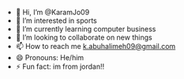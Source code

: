 - 👋 Hi, I’m @KaramJo09
- 👀 I’m interested in sports 
- 🌱 I’m currently learning computer business 
- 💞️ I’m looking to collaborate on new things
- 📫 How to reach me k.abuhalimeh09@gmail.com
- 😄 Pronouns: He/him
- ⚡ Fun fact: im from jordan!!

<!---
KaramJo09/KaramJo09 is a ✨ special ✨ repository because its `README.md` (this file) appears on your GitHub profile.
You can click the Preview link to take a look at your changes.
--->
